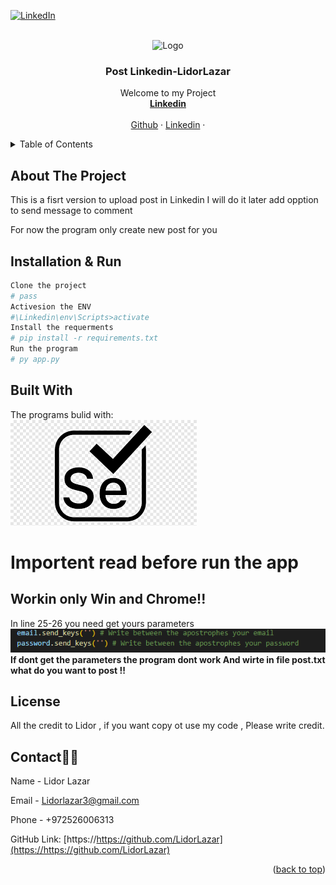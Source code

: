 
[![LinkedIn][linkedin-shield]][linkedin-url]

<!-- PROJECT LOGO -->
<br />
<div align="center">
    <img src='image/logo.png' alt="Logo" width="80" height="80">
  </a>

  <h3 align="center">Post Linkedin-LidorLazar</h3>

  <p align="center">
    Welcome to my Project
    <br />
    <a href="https://https://github.com/LidorLazar/"><strong> Linkedin </strong></a>
    <br />
    <br />
    <a href="https://github.com/LidorLazar">Github</a>
    ·
    <a href="https://https://github.com/LidorLazar">Linkedin</a>
    ·
  </p>
</div>

<!-- TABLE OF CONTENTS -->
<details>
  <summary>Table of Contents</summary>
  <ol>
    <li>
      <a href="#about-the-project">About The Project</a>
      <ul>
        <li><a href="#built-with">Built With</a></li>
      </ul>
    </li>
    <li>
      <a href="#getting-started">Getting Started</a>
      <ul>
        <li><a href="#prerequisites">Prerequisites</a></li>
        <li><a href="#installation">Installation</a></li>
      </ul>
    </li>
    <li><a href="#license">License</a></li>
    <li><a href="#contact">Contact</a></li>

  </ol>
</details>

<!-- ABOUT THE PROJECT -->

## About The Project
This is a fisrt version to upload post in Linkedin
I will do it later add opption to send message to comment

For now the program only create new post for you 

## Installation & Run
```bash
Clone the project 
# pass
Activesion the ENV 
#\Linkedin\env\Scripts>activate 
Install the requerments
# pip install -r requirements.txt
Run the program 
# py app.py
```


## Built With
The programs bulid with:
<br>
<img src="images/logo.png">

<!-- CONTRIBUTING -->

# Importent read before run the app
<p>
<h2>
Workin only Win and Chrome!!
</h2>
In line 25-26 you need get yours parameters
<img src="images/important.png">
<b>If dont get the parameters the program dont work
And wirte in file post.txt what do you want to post !!</b>
</p>

<!-- LICENSE -->

## License

All the credit to Lidor , if you want copy ot use my code ,
Please write credit.


<!-- CONTACT -->

## Contact✍🏻

Name - Lidor Lazar 

Email - Lidorlazar3@gmail.com

Phone - +972526006313

GitHub Link: [https://https://github.com/LidorLazar](https://https://github.com/LidorLazar)

<p align="right">(<a href="#readme-top">back to top</a>)</p>

<!-- ACKNOWLEDGMENTS -->


<!-- MARKDOWN LINKS & IMAGES -->
<!-- https://www.markdownguide.org/basic-syntax/#reference-style-links -->
[license-shield]: https://img.shields.io/github/license/othneildrew/Best-README-Template.svg?style=for-the-badge
[linkedin-shield]: https://img.shields.io/badge/-LinkedIn-black.svg?style=for-the-badge&logo=linkedin&colorB=555
[linkedin-url]: https://www.linkedin.com/in/lidor-lazar

